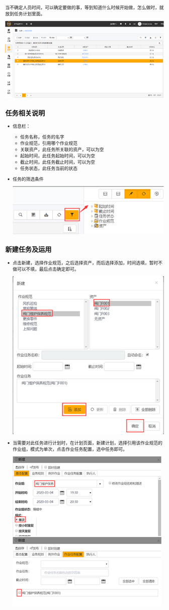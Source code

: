 
当不确定人员时间，可以确定要做的事，等到知道什么时候开始做，怎么做时，就放到任务计划里面。

![web](/static/docimg/renwu1.png)

## 任务相关说明

* 信息栏：
  * 任务名称，任务的名字
  * 作业规范，引用哪个作业规范
  * 关联资产，此任务所关联的资产，可以为空
  * 起始时间，此任务起始时间，可以为空
  * 截止时间，此任务截止时间，可以为空
  * 任务状态，此任务当前的状态

* 任务的筛选条件

  ![web](/static/docimg/renwu2.png)

## 新建任务及运用

* 点击新建，选择作业规范，之后选择资产，而后选择添加，时间选填，暂时不做可以不填，最后点击确定即可。

  ![web](/static/docimg/renwu3.png)

* 当需要对此任务进行计划时，在计划页面，新建计划，选择引用该作业规范的作业组，模式为单次，点击作业任务配置，选中任务即可。

  ![web](/static/docimg/renwu4.png)
  ![web](/static/docimg/renwu5.png)
